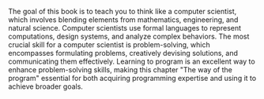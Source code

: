 
The goal of this book is to teach you to think like a computer scientist, which involves blending elements from mathematics, engineering, and natural science. Computer scientists use formal languages to represent computations, design systems, and analyze complex behaviors. The most crucial skill for a computer scientist is problem-solving, which encompasses formulating problems, creatively devising solutions, and communicating them effectively. Learning to program is an excellent way to enhance problem-solving skills, making this chapter "The way of the program" essential for both acquiring programming expertise and using it to achieve broader goals.
